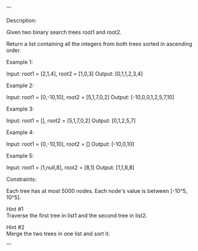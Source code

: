 '''

Description:

Given two binary search trees root1 and root2.

Return a list containing all the integers from both trees sorted in ascending order.

 

Example 1:

Input: root1 = [2,1,4], root2 = [1,0,3]
Output: [0,1,1,2,3,4]



Example 2:

Input: root1 = [0,-10,10], root2 = [5,1,7,0,2]
Output: [-10,0,0,1,2,5,7,10]



Example 3:

Input: root1 = [], root2 = [5,1,7,0,2]
Output: [0,1,2,5,7]



Example 4:

Input: root1 = [0,-10,10], root2 = []
Output: [-10,0,10]



Example 5:

Input: root1 = [1,null,8], root2 = [8,1]
Output: [1,1,8,8]
 

Constraints:

Each tree has at most 5000 nodes.
Each node's value is between [-10^5, 10^5].

Hint #1  
Traverse the first tree in list1 and the second tree in list2.


Hint #2  
Merge the two trees in one list and sort it.

'''